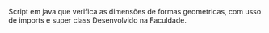 Script em java que verifica as dimensões de formas geometricas, com usso de imports e super class
Desenvolvido na Faculdade.